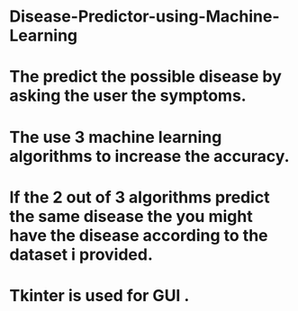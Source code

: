 # Disease-Predictor-using-Machine-Learning

# The predict the possible disease by asking the user the symptoms.
# The use 3 machine learning algorithms to increase the accuracy.
# If the 2 out of 3 algorithms predict the same disease the you might have the disease according to the dataset i provided.
# Tkinter is used for GUI .
